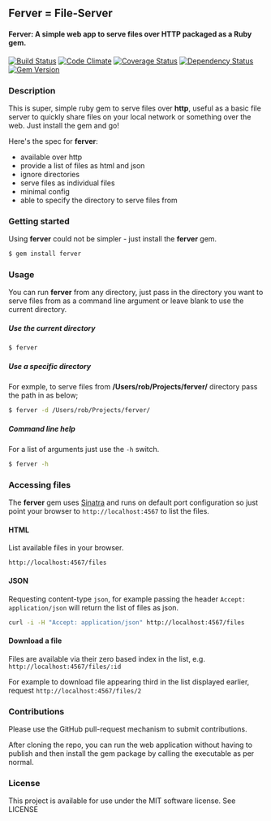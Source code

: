 ## Ferver = File-Server

#### Ferver: A simple web app to serve files over HTTP packaged as a Ruby gem.

[![Build Status](https://travis-ci.org/rob-murray/ferver.svg?branch=master)](https://travis-ci.org/rob-murray/ferver)
[![Code Climate](https://codeclimate.com/github/rob-murray/ferver.png)](https://codeclimate.com/github/rob-murray/ferver)
[![Coverage Status](https://coveralls.io/repos/rob-murray/ferver/badge.png)](https://coveralls.io/r/rob-murray/ferver)
[![Dependency Status](https://gemnasium.com/rob-murray/ferver.svg)](https://gemnasium.com/rob-murray/ferver)
[![Gem Version](https://badge.fury.io/rb/ferver.svg)](http://badge.fury.io/rb/ferver)

### Description

This is super, simple ruby gem to serve files over **http**, useful as a basic file server to quickly share files on your local network or something over the web. Just install the gem and go!

Here's the spec for **ferver**:

* available over http
* provide a list of files as html and json
* ignore directories
* serve files as individual files
* minimal config
* able to specify the directory to serve files from

### Getting started

Using **ferver** could not be simpler - just install the **ferver** gem.

```bash
$ gem install ferver
```

### Usage

You can run **ferver** from any directory, just pass in the directory you want to serve files from as a command line argument or leave blank to use the current directory.

##### Use the current directory

```bash
$ ferver
````

##### Use a specific directory

For exmple, to serve files from **/Users/rob/Projects/ferver/** directory pass the path in as below;

```bash
$ ferver -d /Users/rob/Projects/ferver/
````

##### Command line help

For a list of arguments just use the `-h` switch.

```bash
$ ferver -h
````

### Accessing files

The **ferver** gem uses [Sinatra](http://www.sinatrarb.com/) and runs on default port configuration so just point your browser to `http://localhost:4567` to list the files.

#### HTML

List available files in your browser.

`http://localhost:4567/files`

#### JSON

Requesting content-type `json`, for example passing the header `Accept: application/json` will return the list of files as json.

```bash
curl -i -H "Accept: application/json" http://localhost:4567/files
```

#### Download a file

Files are available via their zero based index in the list, e.g. `http://localhost:4567/files/:id`

For example to download file appearing third in the list displayed earlier, request `http://localhost:4567/files/2`

### Contributions

Please use the GitHub pull-request mechanism to submit contributions.

After cloning the repo, you can run the web application without having to publish and then install the gem package by calling the executable as per normal.


### License

This project is available for use under the MIT software license.
See LICENSE
